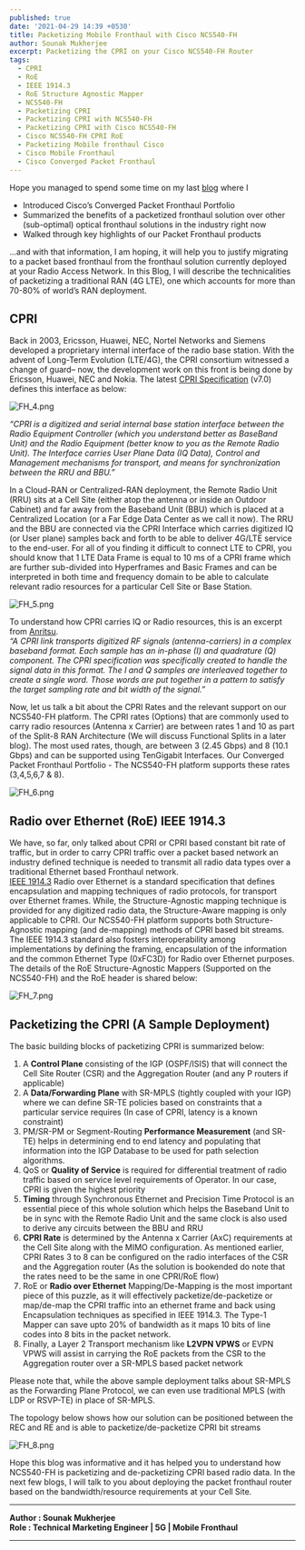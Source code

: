 ```yaml
---
published: true
date: '2021-04-29 14:39 +0530'
title: Packetizing Mobile Fronthaul with Cisco NCS540-FH
author: Sounak Mukherjee
excerpt: Packetizing the CPRI on your Cisco NCS540-FH Router
tags:
  - CPRI
  - RoE
  - IEEE 1914.3
  - RoE Structure Agnostic Mapper
  - NCS540-FH
  - Packetizing CPRI
  - Packetizing CPRI with NCS540-FH
  - Packetizing CPRI with Cisco NCS540-FH
  - Cisco NCS540-FH CPRI RoE
  - Packetizing Mobile fronthaul Cisco
  - Cisco Mobile Fronthaul
  - Cisco Converged Packet Fronthaul
---
```


Hope you managed to spend some time on my last [blog]({{site.url}}/packet-fronthaul/blogs/firstconvergedFH/) where I 
- Introduced Cisco’s Converged Packet Fronthaul Portfolio
- Summarized the benefits of a packetized fronthaul solution over other (sub-optimal) optical fronthaul solutions in the industry right now
- Walked through key highlights of our Packet Fronthaul products 
  
…and with that information, I am hoping, it will help you to justify migrating to a packet based fronthaul from the fronthaul solution currently deployed at your Radio Access Network.
In this Blog, I will describe the technicalities of packetizing a traditional RAN (4G LTE), one which accounts for more than 70-80% of world’s RAN deployment.  

## CPRI

Back in 2003, Ericsson, Huawei, NEC, Nortel Networks and Siemens developed a proprietary internal interface of the radio base station. With the advent of Long-Term Evolution (LTE/4G), the CPRI consortium witnessed a change of guard– now, the development work on this front is being done by Ericsson, Huawei, NEC and Nokia. The latest [CPRI Specification](http://www.cpri.info/downloads/CPRI_v_7_0_2015-10-09.pdf) (v7.0) defines this interface as below:  

![FH_4.png]({{site.baseurl}}/images/FH_4.png)
  
  
_“CPRI is a digitized and serial internal base station interface between the Radio Equipment Controller (which you understand better as BaseBand Unit) and the Radio Equipment (better know to you as the Remote Radio Unit). The Interface carries User Plane Data (IQ Data), Control and Management mechanisms for transport, and means for synchronization between the RRU and BBU.”_
  
  
In a Cloud-RAN or Centralized-RAN deployment, the Remote Radio Unit (RRU) sits at a Cell Site (either atop the antenna or inside an Outdoor Cabinet) and far away from the Baseband Unit (BBU) which is placed at a Centralized Location (or a Far Edge Data Center as we call it now). The RRU and the BBU are connected via the CPRI Interface which carries digitized IQ (or User plane) samples back and forth to be able to deliver 4G/LTE service to the end-user. For all of you finding it difficult to connect LTE to CPRI, you should know that 1 LTE Data Frame is equal to 10 ms of a CPRI frame which are further sub-divided into Hyperframes and Basic Frames and can be interpreted in both time and frequency domain to be able to calculate relevant radio resources for a particular Cell Site or Base Station.

  
![FH_5.png]({{site.baseurl}}/images/FH_5.png)

To understand how CPRI carries IQ or Radio resources, this is an excerpt from [Anritsu](https://www.anritsu.com/en-us/test-measurement/technologies/cpri-and-obsai).  
  _“A CPRI link transports digitized RF signals (antenna-carriers) in a complex baseband format. Each sample has an in-phase (I) and quadrature (Q) component. The CPRI specification was specifically created to handle the signal data in this format. The I and Q samples are interleaved together to create a single word. Those words are put together in a pattern to satisfy the target sampling rate and bit width of the signal.”_  


Now, let us talk a bit about the CPRI Rates and the relevant support on our NCS540-FH platform. The CPRI rates (Options) that are commonly used to carry radio resources (Antenna x Carrier)  are between rates 1 and 10 as part of the Split-8 RAN Architecture (We will discuss Functional Splits in a later blog). The most used rates, though, are between 3 (2.45 Gbps) and 8 (10.1 Gbps) and can be supported using TenGigabit Interfaces. Our Converged Packet Fronthaul Portfolio - The NCS540-FH platform supports these rates (3,4,5,6,7 & 8).  

![FH_6.png]({{site.baseurl}}/images/FH_6.png)


## Radio over Ethernet (RoE) IEEE 1914.3

We have, so far, only talked about CPRI or CPRI based constant bit rate of traffic, but in order to carry CPRI traffic over a packet based network an industry defined technique is needed to transmit all radio data types over a traditional Ethernet based Fronthaul network.  
[IEEE 1914.3](https://standards.ieee.org/standard/1914_3-2018.html) Radio over Ethernet is a standard specification that defines encapsulation and mapping techniques of radio protocols, for transport over Ethernet frames. While, the Structure-Agnostic mapping technique is provided for any digitized radio data, the Structure-Aware mapping is only applicable to CPRI. Our NCS540-FH platform supports both Structure-Agnostic mapping (and de-mapping) methods of CPRI based bit streams. The IEEE 1914.3 standard also fosters interoperability among implementations by defining the framing, encapsulation of the information and the common Ethernet Type (0xFC3D) for Radio over Ethernet purposes.   
The details of the RoE Structure-Agnostic Mappers (Supported on the NCS540-FH) and the RoE header is shared below:

![FH_7.png]({{site.baseurl}}/images/FH_7.png)


## Packetizing the CPRI (A Sample Deployment)

The basic building blocks of packetizing CPRI is summarized below:
1. A **Control Plane** consisting of the IGP (OSPF/ISIS) that will connect the Cell Site Router (CSR) and the Aggregation Router (and any P routers if applicable)
2. A **Data/Forwarding Plane** with SR-MPLS (tightly coupled with your IGP) where we can define SR-TE policies based on constraints that a particular service requires (In case of CPRI, latency is a known constraint)
3. PM/SR-PM or Segment-Routing **Performance Measurement** (and SR-TE) helps in determining end to end latency and populating that information into the IGP Database to be used for path selection algorithms.
4. QoS or **Quality of Service** is required for differential treatment of radio traffic based on service level requirements of Operator. In our case, CPRI is given the highest priority
5. **Timing** through Synchronous Ethernet and Precision Time Protocol is an essential piece of this whole solution which helps the Baseband Unit to be in sync with the Remote Radio Unit and the same clock is also used to derive any circuits between the BBU and RRU
6. **CPRI Rate** is determined by the Antenna x Carrier (AxC) requirements at the Cell Site along with the MIMO configuration. As mentioned earlier, CPRI Rates 3 to 8 can be configured on the radio interfaces of the CSR and the Aggregation router (As the solution is bookended do note that the rates need to be the same in one CPRI/RoE flow)
7. RoE or **Radio over Ethernet** Mapping/De-Mapping is the most important piece of this puzzle, as it will effectively packetize/de-packetize or map/de-map the CPRI traffic into an ethernet frame and back using Encapsulation techniques as specified in IEEE 1914.3. The Type-1 Mapper can save upto 20% of bandwidth as it maps 10 bits of line codes into 8 bits in the packet network. 
8. Finally, a Layer 2 Transport mechanism like **L2VPN VPWS** or EVPN VPWS will assist in carrying the RoE packets from the CSR to the Aggregation router over a SR-MPLS based packet network  


Please note that, while the above sample deployment talks about SR-MPLS as the Forwarding Plane Protocol, we can even use traditional MPLS (with LDP or RSVP-TE) in place of SR-MPLS. 

The topology below shows how our solution can be positioned between the REC and RE and is able to packetize/de-packetize CPRI bit streams

![FH_8.png]({{site.baseurl}}/images/FH_8.png)


Hope this blog was informative and it has helped you to understand how NCS540-FH is packetizing and de-packetizing CPRI based radio data. In the next few blogs, I will talk to you about deploying the packet fronthaul router based on the bandwidth/resource requirements at your Cell Site.  



---------------------------------------------------------------


**Author : Sounak Mukherjee**  
**Role : Technical Marketing Engineer | 5G | Mobile Fronthaul**


---------------------------------------------------------------

